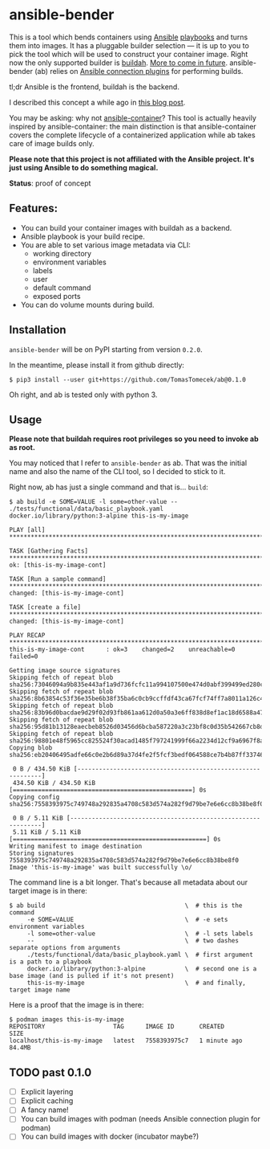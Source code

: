 # ansible-bender

This is a tool which bends containers using [Ansible](https://github.com/ansible/ansible)
[playbooks](https://docs.ansible.com/ansible/latest/user_guide/playbooks.html) and turns them into images.
It has a pluggable builder selection — it is up to you to pick the tool which
will be used to construct your container image. Right now the only supported
builder is [buildah](https://github.com/projectatomic/buildah). [More to come
in future](#todo-past-010). ansible-bender (ab) relies on [Ansible connection
plugins](https://docs.ansible.com/ansible/2.6/plugins/connection.html) for performing builds.

tl;dr Ansible is the frontend, buildah is the backend.

I described this concept a while ago in [this blog post](https://blog.tomecek.net/post/building-containers-with-buildah-and-ansible/).

You may be asking: why not
[ansible-container](https://github.com/ansible/ansible-container)? This tool is
actually heavily inspired by ansible-container: the main distinction is that
ansible-container covers the complete lifecycle of a containerized application
while ab takes care of image builds only.

**Please note that this project is not affiliated with the Ansible project.
It's just using Ansible to do something magical.**


**Status**: proof of concept


## Features:

* You can build your container images with buildah as a backend.
* Ansible playbook is your build recipe.
* You are able to set various image metadata via CLI:
  * working directory
  * environment variables
  * labels
  * user
  * default command
  * exposed ports
* You can do volume mounts during build.


## Installation

`ansible-bender` will be on PyPI starting from version `0.2.0`.

In the meantime, please install it from github directly:
```
$ pip3 install --user git+https://github.com/TomasTomecek/ab@0.1.0
```

Oh right, and ab is tested only with python 3.


## Usage

**Please note that buildah requires root privileges so you need to invoke ab as root.**

You may noticed that I refer to `ansible-bender` as ab. That was the initial
name and also the name of the CLI tool, so I decided to stick to it.

Right now, ab has just a single command and that is... `build`:
```
$ ab build -e SOME=VALUE -l some=other-value -- ./tests/functional/data/basic_playbook.yaml docker.io/library/python:3-alpine this-is-my-image

PLAY [all] ***********************************************************************************************************************************

TASK [Gathering Facts] ***********************************************************************************************************************
ok: [this-is-my-image-cont]

TASK [Run a sample command] ******************************************************************************************************************
changed: [this-is-my-image-cont]

TASK [create a file] *************************************************************************************************************************
changed: [this-is-my-image-cont]

PLAY RECAP ***********************************************************************************************************************************
this-is-my-image-cont      : ok=3    changed=2    unreachable=0    failed=0

Getting image source signatures
Skipping fetch of repeat blob sha256:73046094a9b835e443af1a9d736fcfc11a994107500e474d0abf399499ed280c
Skipping fetch of repeat blob sha256:8b63854c53f36e35be6b38f35ba6c0cb9ccffdf43ca67fcf74ff7a8011a126c4
Skipping fetch of repeat blob sha256:83b96d0bacdae9d29f02d93fb861aa612d0a50a3e6ff838d8ef1ac18d6588a47
Skipping fetch of repeat blob sha256:95d81b13128eaecbeb8526d03456d6bcba587220a3c23bf8c0d35b542667cb8d
Skipping fetch of repeat blob sha256:98801e48f5965cc825524f30acad1485f797241999f66a2234d12cf9a6967f8a
Copying blob sha256:eb20406495adfe66c0e2b6d89a37d4fe2f5fcf3bedf064588ce7b4b87ff33746

 0 B / 434.50 KiB [------------------------------------------------------------]
 434.50 KiB / 434.50 KiB [==================================================] 0s
Copying config sha256:7558393975c749748a292835a4708c583d574a282f9d79be7e6e6cc8b38be8f0

 0 B / 5.11 KiB [--------------------------------------------------------------]
 5.11 KiB / 5.11 KiB [======================================================] 0s
Writing manifest to image destination
Storing signatures
7558393975c749748a292835a4708c583d574a282f9d79be7e6e6cc8b38be8f0
Image 'this-is-my-image' was built successfully \o/
```

The command line is a bit longer. That's because all metadata about our target image is in there:
```
$ ab build                                       \  # this is the command
     -e SOME=VALUE                               \  # -e sets environment variables
     -l some=other-value                         \  # -l sets labels
     --                                          \  # two dashes separate options from arguments
     ./tests/functional/data/basic_playbook.yaml \  # first argument is a path to a playbook
     docker.io/library/python:3-alpine           \  # second one is a base image (and is pulled if it's not present)
     this-is-my-image                            \  # and finally, target image name
```

Here is a proof that the image is in there:
```
$ podman images this-is-my-image
REPOSITORY                   TAG      IMAGE ID       CREATED        SIZE
localhost/this-is-my-image   latest   7558393975c7   1 minute ago   84.4MB
```


## TODO past 0.1.0

* [ ] Explicit layering
* [ ] Explicit caching
* [ ] A fancy name!
* [ ] You can build images with podman (needs Ansible connection plugin for podman)
* [ ] You can build images with docker (incubator maybe?)
